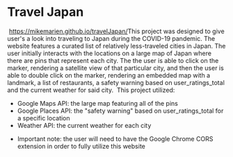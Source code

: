 # Travel Japan
​
https://mikemarien.github.io/travelJapan/ 
​
This project was designed to give user's a look into traveling to Japan during the COVID-19 pandemic. The website features a curated list of relatively less-traveled cities in Japan. The user initially interacts with the locations on a large map of Japan where there are pins that represent each city. The the user is able to click on the marker, rendering a satellite view of that particular city, and then the user is able to double click on the marker, rendering an embedded map with a landmark, a list of restaurants, a safety warning based on user_ratings_total and the current weather for said city.
​
This project utilized:
- Google Maps API: the large map featuring all of the pins
- Google Places API: the "safety warning" based on user_ratings_total for a specific location
- Weather API: the current weather for each city
​
* Important note: the user will need to have the Google Chrome CORS extension in order to fully utilize this website
